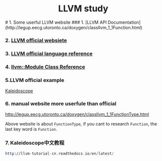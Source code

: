 <h1 align="center">LLVM study</h1>
# 1. Some  userful LLVM website
### 1. [LLVM API Documentation](http://legup.eecg.utoronto.ca/doxygen/classllvm_1_1Function.html)

### 2. [LLVM official websiete](http://llvm.org/)

### 3. [LLVM official language reference](http://llvm.org/docs/LangRef.html)

### 4. [llvm::Module Class Reference](http://llvm.org/doxygen/classllvm_1_1Module.html)


### 5.LLVM official example
[Kaleidoscope](http://llvm.org/docs/tutorial/index.html)

### 6. manual website more userfule than official
http://legup.eecg.utoronto.ca/doxygen/classllvm_1_1FunctionType.html

Above website is about `FunctionType`, if you cant to research `Function`, the last key word is `Function`.

### 7. Kaleidoscope中文教程
```asm
http://llvm-tutorial-cn.readthedocs.io/en/latest/
```
